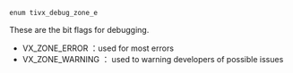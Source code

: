```c
enum tivx_debug_zone_e
```

These are the bit flags for debugging.

- VX_ZONE_ERROR ：used for most errors
- VX_ZONE_WARNING ： used to warning developers of possible issues

